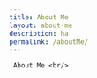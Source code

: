 ```yaml
---
title: About Me
layout: about-me
description: ha
permalink: /aboutMe/
---
```


<div id="info">
        
     About Me <br/>
                
</div>


